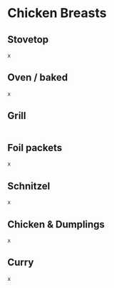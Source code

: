 # Chicken Breasts

## Stovetop
```
x
```


## Oven / baked
```
x
```


## Grill
```

```


## Foil packets
```
x
```


## Schnitzel
```
x
```


## Chicken & Dumplings
```
x
```


## Curry
```
x
```
